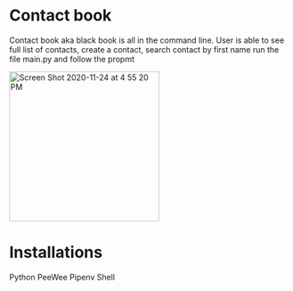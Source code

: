 # Contact book
Contact book aka black book is all in the command line. User is able to see full list of contacts, create a contact, search contact by first name
run the file main.py and follow the propmt 

<img width="269" alt="Screen Shot 2020-11-24 at 4 55 20 PM" src="https://user-images.githubusercontent.com/19637456/100156017-3aa76680-2e76-11eb-9a93-c3b34b87806e.png">

# Installations
Python
PeeWee
Pipenv Shell 
